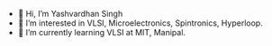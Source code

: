 - 👋 Hi, I’m Yashvardhan Singh
- 👀 I’m interested in VLSI, Microelectronics, Spintronics, Hyperloop.
- 🌱 I’m currently learning VLSI at MIT, Manipal.
